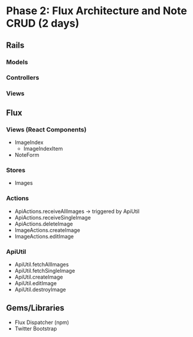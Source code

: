 # Phase 2: Flux Architecture and Note CRUD (2 days)

## Rails
### Models

### Controllers

### Views

## Flux
### Views (React Components)
* ImageIndex
  - ImageIndexItem
* NoteForm

### Stores
* Images

### Actions
* ApiActions.receiveAllImages -> triggered by ApiUtil
* ApiActions.receiveSingleImage
* ApiActions.deleteImage
* ImageActions.createImage
* ImageActions.editImage

### ApiUtil
* ApiUtil.fetchAllImages
* ApiUtil.fetchSingleImage
* ApiUtil.createImage
* ApiUtil.editImage
* ApiUtil.destroyImage

## Gems/Libraries
* Flux Dispatcher (npm)
* Twitter Bootstrap
